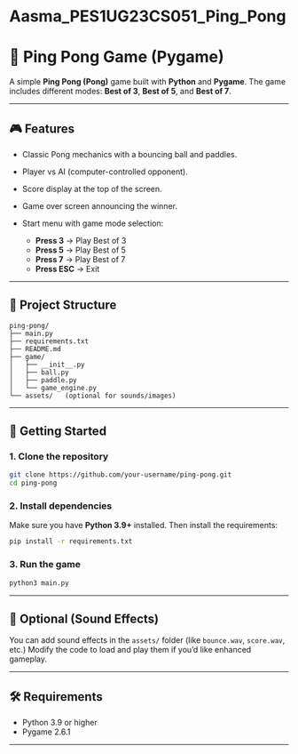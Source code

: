 # Aasma_PES1UG23CS051_Ping_Pong
# 🏓 Ping Pong Game (Pygame)

A simple **Ping Pong (Pong)** game built with **Python** and **Pygame**.
The game includes different modes: **Best of 3**, **Best of 5**, and **Best of 7**.

---

## 🎮 Features

* Classic Pong mechanics with a bouncing ball and paddles.
* Player vs AI (computer-controlled opponent).
* Score display at the top of the screen.
* Game over screen announcing the winner.
* Start menu with game mode selection:

  * **Press 3** → Play Best of 3
  * **Press 5** → Play Best of 5
  * **Press 7** → Play Best of 7
  * **Press ESC** → Exit

---

## 📂 Project Structure

```
ping-pong/
├── main.py
├── requirements.txt
├── README.md
├── game/
│   ├── __init__.py
│   ├── ball.py
│   ├── paddle.py
│   └── game_engine.py
└── assets/   (optional for sounds/images)
```

---

## 🚀 Getting Started

### 1. Clone the repository

```bash
git clone https://github.com/your-username/ping-pong.git
cd ping-pong
```

### 2. Install dependencies

Make sure you have **Python 3.9+** installed. Then install the requirements:

```bash
pip install -r requirements.txt
```

### 3. Run the game

```bash
python3 main.py
```

---

## 🎵 Optional (Sound Effects)

You can add sound effects in the `assets/` folder (like `bounce.wav`, `score.wav`, etc.)
Modify the code to load and play them if you’d like enhanced gameplay.

---

## 🛠️ Requirements

* Python 3.9 or higher
* Pygame 2.6.1

---

